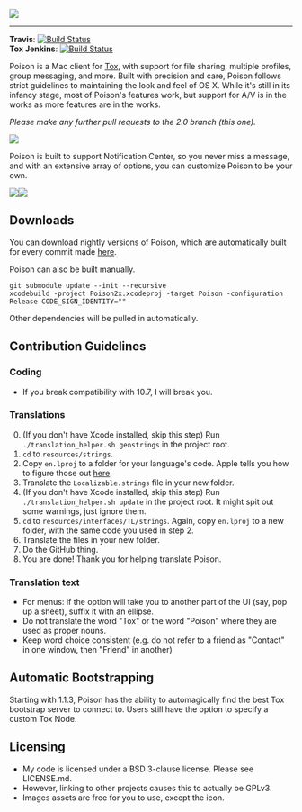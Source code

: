 ![](http://vexx.us/Images/poison1.png)
***
**Travis**: [![Build Status](https://travis-ci.org/stal888/Poison.svg?branch=2.0)](https://travis-ci.org/stal888/Poison)  
**Tox Jenkins**: [![Build Status](http://jenkins.tox.im/job/Poison2_OSX/badge/icon)](http://jenkins.tox.im/job/Poison2_OSX/)  

Poison is a Mac client for [Tox](https://github.com/irungentoo/ProjecTox-Core), with support for file sharing, multiple profiles, group messaging, and more. Built with precision and care, Poison follows strict guidelines to maintaining the look and feel of OS X. While it's still in its infancy stage, most of Poison's features work, but support for A/V is in the works as more features are in the works.

*Please make any further pull requests to the 2.0 branch (this one).*




![](http://vexx.us/Examples/Poison/lady_stoneheart.png)


Poison is built to support Notification Center, so you never miss a message, and with an extensive array of options, you can customize Poison to be your own.

<img src="http://vexx.us/Images/notification-group.png"><img src="http://vexx.us/Images/notification-online.png">





## Downloads

You can download nightly versions of Poison, which are automatically built for every commit made  [here](http://jenkins.tox.im/job/Poison2_OSX/lastSuccessfulBuild/artifact/poison/release.zip).

Poison can also be built manually.
```
git submodule update --init --recursive
xcodebuild -project Poison2x.xcodeproj -target Poison -configuration Release CODE_SIGN_IDENTITY=""
```
Other dependencies will be pulled in automatically.

## Contribution Guidelines
### Coding
* If you break compatibility with 10.7, I will break you.

### Translations
0. (If you don't have Xcode installed, skip this step) Run
   `./translation_helper.sh genstrings` in the project root.
1. `cd` to `resources/strings`.
2. Copy `en.lproj` to a folder for your language's code. Apple tells you
   how to figure those out [here](https://developer.apple.com/library/mac/documentation/macosx/conceptual/bpinternational/Articles/LanguageDesignations.html).
3. Translate the `Localizable.strings` file in your new folder.
4. (If you don't have Xcode installed, skip this step) Run
   `./translation_helper.sh update` in the project root. It might spit out some
   warnings, just ignore them.
5. `cd` to `resources/interfaces/TL/strings`. Again, copy `en.lproj` to a new
   folder, with the same code you used in step 2.
6. Translate the files in your new folder.
7. Do the GitHub thing.
8. You are done! Thank you for helping translate Poison.

### Translation text

- For menus: if the option will take you to another part of the UI (say, pop up a sheet), suffix it with an ellipse.
- Do not translate the word "Tox" or the word "Poison" where they are used as proper nouns.
- Keep word choice consistent (e.g. do not refer to a friend as "Contact" in one window,
  then "Friend" in another)

## Automatic Bootstrapping
Starting with 1.1.3, Poison has the ability to automagically find the best Tox bootstrap server to connect to.
Users still have the option to specify a custom Tox Node.

## Licensing

* My code is licensed under a BSD 3-clause license. Please see LICENSE.md.
* However, linking to other projects causes this to actually be GPLv3.
* Images assets are free for you to use, except the icon.

